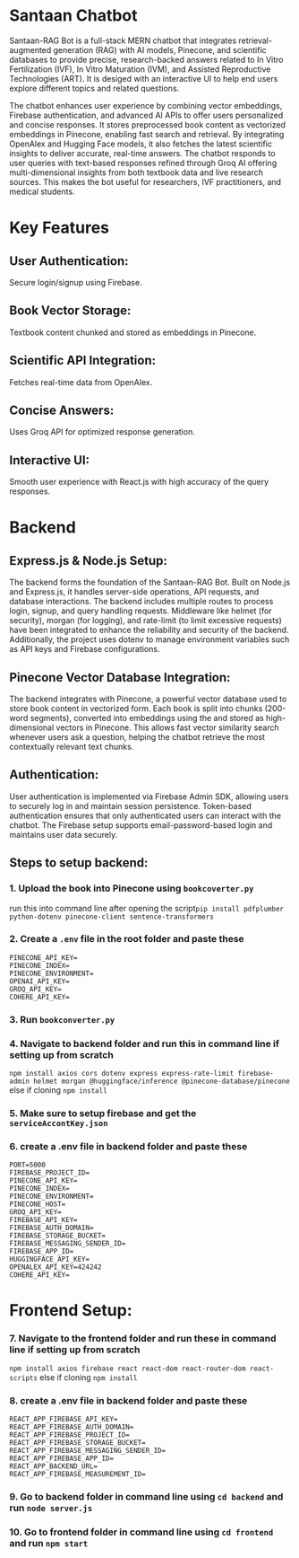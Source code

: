 # Santaan Chatbot
Santaan-RAG Bot is a full-stack MERN chatbot that integrates retrieval-augmented generation (RAG) with AI models, Pinecone, and scientific databases to provide precise, research-backed answers related to In Vitro Fertilization (IVF), In Vitro Maturation (IVM), and Assisted Reproductive Technologies (ART). It is desiged with an interactive UI to help end users explore different topics and related questions.

The chatbot enhances user experience by combining vector embeddings, Firebase authentication, and advanced AI APIs to offer users personalized and concise responses. It stores preprocessed book content as vectorized embeddings in Pinecone, enabling fast search and retrieval. By integrating OpenAlex and Hugging Face models, it also fetches the latest scientific insights to deliver accurate, real-time answers. The chatbot responds to user queries with text-based responses refined through Groq AI offering multi-dimensional insights from both textbook data and live research sources. This makes the bot useful for researchers, IVF practitioners, and medical students.
# Key Features
## User Authentication:
Secure login/signup using Firebase.
## Book Vector Storage: 
Textbook content chunked and stored as embeddings in Pinecone.
## Scientific API Integration:
Fetches real-time data from OpenAlex.
## Concise Answers: 
Uses Groq API for optimized response generation.
## Interactive UI:
Smooth user experience with React.js with high accuracy of the query responses.
# Backend
## Express.js & Node.js Setup:
The backend forms the foundation of the Santaan-RAG Bot. Built on Node.js and Express.js, it handles server-side operations, API requests, and database interactions. The backend includes multiple routes to process login, signup, and query handling requests. Middleware like helmet (for security), morgan (for logging), and rate-limit (to limit excessive requests) have been integrated to enhance the reliability and security of the backend. Additionally, the project uses dotenv to manage environment variables such as API keys and Firebase configurations.
## Pinecone Vector Database Integration:
The backend integrates with Pinecone, a powerful vector database used to store book content in vectorized form. Each book is split into chunks (200-word segments), converted into embeddings using the and stored as high-dimensional vectors in Pinecone. This allows fast vector similarity search whenever users ask a question, helping the chatbot retrieve the most contextually relevant text chunks.
## Authentication:
User authentication is implemented via Firebase Admin SDK, allowing users to securely log in and maintain session persistence. Token-based authentication ensures that only authenticated users can interact with the chatbot. The Firebase setup supports email-password-based login and maintains user data securely.
## Steps to setup backend:
### 1. Upload the book into Pinecone using `bookcoverter.py`
run this into command line after opening the script```pip install pdfplumber python-dotenv pinecone-client sentence-transformers```
### 2. Create a `.env` file in the root folder and paste these
```
PINECONE_API_KEY=
PINECONE_INDEX=
PINECONE_ENVIRONMENT=
OPENAI_API_KEY=
GROQ_API_KEY=
COHERE_API_KEY=

```
### 3. Run `bookconverter.py`
### 4. Navigate to backend folder and run this in command line if setting up from scratch
`npm install axios cors dotenv express express-rate-limit firebase-admin helmet morgan @huggingface/inference @pinecone-database/pinecone` else if cloning `npm install` 
### 5. Make sure to setup firebase and get the `serviceAccontKey.json`
### 6. create a .env file in backend folder and paste these
```
PORT=5000
FIREBASE_PROJECT_ID=
PINECONE_API_KEY=
PINECONE_INDEX=
PINECONE_ENVIRONMENT=
PINECONE_HOST=
GROQ_API_KEY=
FIREBASE_API_KEY=
FIREBASE_AUTH_DOMAIN=
FIREBASE_STORAGE_BUCKET=
FIREBASE_MESSAGING_SENDER_ID=
FIREBASE_APP_ID=
HUGGINGFACE_API_KEY=
OPENALEX_API_KEY=424242
COHERE_API_KEY=

```
# Frontend Setup:
 
### 7. Navigate to the frontend folder and run these in command line if setting up from scratch
`npm install axios firebase react react-dom react-router-dom react-scripts` else if cloning `npm install` 
### 8. create a .env file in backend folder and paste these
```
REACT_APP_FIREBASE_API_KEY=
REACT_APP_FIREBASE_AUTH_DOMAIN=
REACT_APP_FIREBASE_PROJECT_ID=
REACT_APP_FIREBASE_STORAGE_BUCKET=
REACT_APP_FIREBASE_MESSAGING_SENDER_ID=
REACT_APP_FIREBASE_APP_ID=
REACT_APP_BACKEND_URL=
REACT_APP_FIREBASE_MEASUREMENT_ID=

```
### 9. Go to backend folder in command line using `cd backend` and run `node server.js`
### 10. Go to frontend folder in command line using `cd frontend` and run `npm start`


